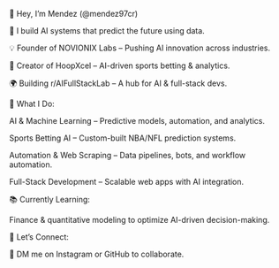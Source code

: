👋 Hey, I’m Mendez (@mendez97cr)

🔮 I build AI systems that predict the future using data.


💡 Founder of NOVIONIX Labs – Pushing AI innovation across industries.

🏀 Creator of HoopXcel – AI-driven sports betting & analytics.

🌍 Building r/AIFullStackLab – A hub for AI & full-stack devs.

🚀 What I Do:

AI & Machine Learning – Predictive models, automation, and analytics.

Sports Betting AI – Custom-built NBA/NFL prediction systems.

Automation & Web Scraping – Data pipelines, bots, and workflow automation.

Full-Stack Development – Scalable web apps with AI integration.

📚 Currently Learning:

Finance & quantitative modeling to optimize AI-driven decision-making.

💬 Let’s Connect:

📩 DM me on Instagram or GitHub to collaborate.
